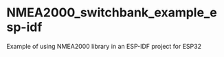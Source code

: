 # NMEA2000_switchbank_example_esp-idf
Example of using NMEA2000 library in an ESP-IDF project for ESP32
